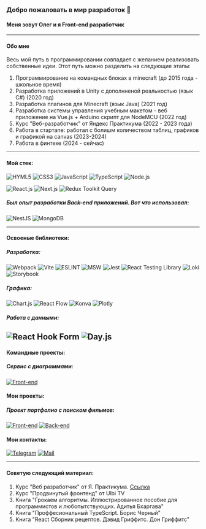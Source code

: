 ### Добро пожаловать в мир разработок 👋
#### Меня зовут Олег и я Front-end разработчик

---
#### Обо мне
Весь мой путь в программировании совпадает с желанием реализовать собственные идеи.
Этот путь можно разделить на следующие этапы:
1. Программирование на командных блоках в minecraft (до 2015 года - школьное время)
2. Разработка приложений в Unity c дополнненой реальностью (язык C#) (2020 год)
3. Разработка плагинов для Minecraft (язык Java) (2021 год)
4. Разработка системы управления учебным макетом - веб приложение на Vue.js + Arduino скрипт для NodeMCU (2022 год)
5. Курс "Веб-разработчик" от Яндекс Практикума (2022 - 2023 года)
6. Работа в стартапе: работал с болишм количеством таблиц, графиков и графикой на canvas (2023-2024)
7. Работа в финтехе (2024 - сейчас)

---

#### Мой стек:
![HYML5](https://img.shields.io/badge/HTML5-E34F26?style=for-the-badge&logo=html5&logoColor=white) 
![CSS3](https://img.shields.io/badge/CSS3-1572B6?style=for-the-badge&logo=css3&logoColor=white)
![JavaScript](https://img.shields.io/badge/JavaScript-323330?style=for-the-badge&logo=javascript&logoColor=F7DF1E)
![TypeScript](https://img.shields.io/badge/TypeScript-323330?style=for-the-badge&logo=typescript&logoColor=F7DF1E)
![Node.js](https://img.shields.io/badge/Node.js-43853D?style=for-the-badge&logo=node.js&logoColor=white)

![React.js](https://img.shields.io/badge/React-20232A?style=for-the-badge&logo=react&logoColor=61DAFB)
![Next.js](https://img.shields.io/badge/Next.js-000000?style=for-the-badge&logo=next.js&logoColor=white)
![Redux Toolkit Query](https://img.shields.io/badge/Redux%20Toolkit%20Query-764ABC?style=for-the-badge&logo=redux&logoColor=white)

##### Был опыт разработки Back-end приложений. Вот что использовал:
![NestJS](https://img.shields.io/badge/NestJS-E0234E?style=for-the-badge&logo=nestjs&logoColor=white)
![MongoDB](https://img.shields.io/badge/MongoDB-4EA94B?style=for-the-badge&logo=mongodb&logoColor=white)

---

#### Освоеные библиотеки:
##### Разработка:
![Webpack](https://img.shields.io/badge/webpack-%238DD6F9.svg?style=for-the-badge&logo=webpack&logoColor=black)
![Vite](https://img.shields.io/badge/Vite-646CFF?style=for-the-badge&logo=vite&logoColor=white)
![ESLINT](https://img.shields.io/badge/eslint-3A33D1?style=for-the-badge&logo=eslint&logoColor=white)
![MSW](https://img.shields.io/badge/MSW-EF4444?style=for-the-badge&logo=msw&logoColor=white)
![Jest](https://img.shields.io/badge/-jest-%23C21325?style=for-the-badge&logo=jest&logoColor=white)
![ React Testing Library ](https://img.shields.io/badge/React_Testing_Library-black?style=for-the-badge&logo=react)
![ Loki ](https://img.shields.io/badge/Loki-black?style=for-the-badge&logo=loki)
![Storybook](https://img.shields.io/badge/-Storybook-FF4785?style=for-the-badge&logo=storybook&logoColor=white)

##### Графика:
![Chart.js](https://img.shields.io/badge/Chart.js-FF6384?style=for-the-badge&logo=chartdotjs&logoColor=white)
![React Flow](https://img.shields.io/badge/React%20Flow-007ACC?style=for-the-badge&logo=react&logoColor=white)
![ Konva ](https://img.shields.io/badge/Konva.js-white?style=for-the-badge&logo=konva)
![ Plotly ](https://img.shields.io/badge/Plotly.js-black?style=for-the-badge&logo=plotly)

##### Работа с данными:
![React Hook Form](https://img.shields.io/badge/React%20Hook%20Form-EC5990?style=for-the-badge&logo=reacthookform&logoColor=white)
![Day.js](https://img.shields.io/badge/Day.js-FF5F00?style=for-the-badge&logo=dayjs&logoColor=white)
---

#### Командные проекты:
##### Сервис с диаграммами:
[![Front-end](https://img.shields.io/badge/-Front-141130?style=for-the-badge)](https://github.com/web-diagrams/web-diagrams-front)

#### Мои проекты:
##### Проект портфолио с поиском фильмов:
[![Front-end](https://img.shields.io/badge/-Front-141130?style=for-the-badge)](https://github.com/orlov-oleg-developer/movies-explorer-frontend)
[![Back-end](https://img.shields.io/badge/-Back-141130?style=for-the-badge)](https://github.com/orlov-oleg-developer/movies-explorer-api) 

#### Мои контакты:
[![Telegram](https://img.shields.io/badge/Telegram-2CA5E0?style=for-the-badge&logo=telegram&logoColor=white)](https://t.me/orlov_development)
[![Mail](https://img.shields.io/badge/-eagle.217@mail.ru-141130?style=for-the-badge&logo=Gmail)](mailto:eagle.217@mail.ru)

---

#### Советую следующий материал:
1. Курс "Веб разработчик" от Я. Практикума. [Ссылка](https://docs.yandex.ru/docs/view?url=ya-disk-public%3A%2F%2Fdh2eHx6oi7UROshvKA7vVcq0PTj3eUy5Nr0mC7sdHXd3O9NgjVpR%2BgmgwVWTm9Hdq%2FJ6bpmRyOJonT3VoXnDag%3D%3D&name=Орлов%20Олег%20Сергеевич_20232WD00151.pdf&nosw=1)
2. Курс "Продвинутый фронтенд" от Ulbi TV
3. Книга "Грокаем алгоритмы. Иллюстрированное пособие для программистов и любопытствующих. Адитья Бхаргава"
4. Книга "Проффесиональный TypeScript. Борис Черный"
5. Книга "React Сборник рецептов. Дэвид Гриффитс. Дон Гриффитс"

<!-- <img align="left" alt="codeStaker's" src="https://github-readme-stats.vercel.app/api?username=orlov-oleg-developer&show_icons=true&hide_border=true"> -->

<!-- [![Top Langs](https://github-readme-stats.vercel.app/api/top-langs/?username=yurovdigital&layout=compact)](https://github.com/anuraghazra/github-readme-stats) -->
